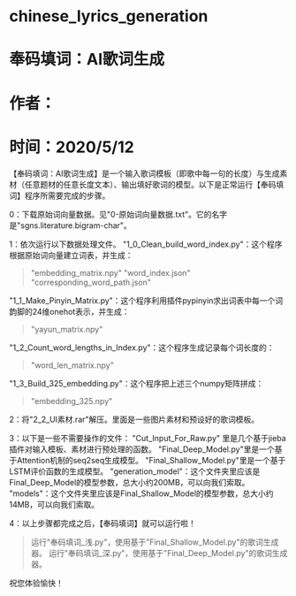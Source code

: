 # chinese_lyrics_generation
# 奉码填词：AI歌词生成 #
# 作者： #
# 时间：2020/5/12 #

【奉码填词：AI歌词生成】是一个输入歌词模板（即歌中每一句的长度）与生成素材（任意题材的任意长度文本）、输出填好歌词的模型。以下是正常运行【奉码填词】程序所需要完成的步骤。

0：下载原始词向量数据。见"0-原始词向量数据.txt"。它的名字是"sgns.literature.bigram-char"。

1：依次运行以下数据处理文件。
"1_0_Clean_build_word_index.py"：这个程序根据原始词向量建立词表，并生成：
>"embedding_matrix.npy"
>"word_index.json"
>"corresponding_word_path.json"

"1_1_Make_Pinyin_Matrix.py"：这个程序利用插件pypinyin求出词表中每一个词韵脚的24维onehot表示，并生成：
>"yayun_matrix.npy"

"1_2_Count_word_lengths_in_Index.py"：这个程序生成记录每个词长度的：
>"word_len_matrix.npy"

"1_3_Build_325_embedding.py"：这个程序把上述三个numpy矩阵拼成：
>"embedding_325.npy"

2：将"2_2_UI素材.rar"解压。里面是一些图片素材和预设好的歌词模板。

3：以下是一些不需要操作的文件：
"Cut_Input_For_Raw.py" 里是几个基于jieba插件对输入模板、素材进行预处理的函数。
"Final_Deep_Model.py"里是一个基于Attention机制的seq2seq生成模型。
"Final_Shallow_Model.py"里是一个基于LSTM评价函数的生成模型。
"generation_model"：这个文件夹里应该是Final_Deep_Model的模型参数，总大小约200MB，可以向我们索取。
"models"：这个文件夹里应该是Final_Shallow_Model的模型参数，总大小约14MB，可以向我们索取。

4：以上步骤都完成之后，【奉码填词】就可以运行啦！
>运行"奉码填词_浅.py"，使用基于"Final_Shallow_Model.py"的歌词生成器。
>运行"奉码填词_深.py"，使用基于"Final_Deep_Model.py"的歌词生成器。

祝您体验愉快！
